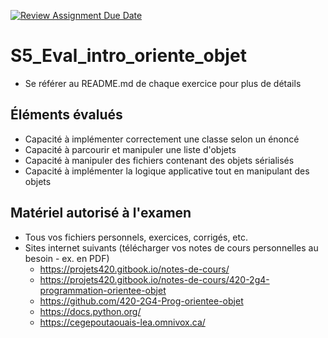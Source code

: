 [![Review Assignment Due Date](https://classroom.github.com/assets/deadline-readme-button-22041afd0340ce965d47ae6ef1cefeee28c7c493a6346c4f15d667ab976d596c.svg)](https://classroom.github.com/a/Xu3iI0kr)
# S5_Eval_intro_oriente_objet

- Se référer au README.md de chaque exercice pour plus de détails

## Éléments évalués
- Capacité à implémenter correctement une classe selon un énoncé
- Capacité à parcourir et manipuler une liste d'objets
- Capacité à manipuler des fichiers contenant des objets sérialisés
- Capacité à implémenter la logique applicative tout en manipulant des objets

## Matériel autorisé à l'examen

- Tous vos fichiers personnels, exercices, corrigés, etc.
- Sites internet suivants (télécharger vos notes de cours personnelles au besoin - ex. en PDF)
  - https://projets420.gitbook.io/notes-de-cours/
  - https://projets420.gitbook.io/notes-de-cours/420-2g4-programmation-orientee-objet
  - https://github.com/420-2G4-Prog-orientee-objet
  - https://docs.python.org/
  - https://cegepoutaouais-lea.omnivox.ca/

